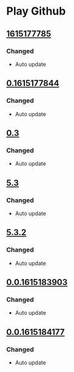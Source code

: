 # Play Github

## [1615177785](../../releases/tag/v1615177785)

### Changed

- Auto update

## [0.1615177844](../../releases/tag/v0.1615177844)

### Changed

- Auto update

## [0.3](../../releases/tag/v0.3)

### Changed

- Auto update

## [5.3](../../releases/tag/v5.3)

### Changed
 - Auto update

## [5.3.2](../../releases/tag/v5.3.2)

### Changed
 - Auto update

## [0.0.1615183903](../../releases/tag/v0.0.1615183903)

### Changed
 - Auto update

## [0.0.1615184177](../../releases/tag/v0.0.1615184177)

### Changed
 - Auto update

